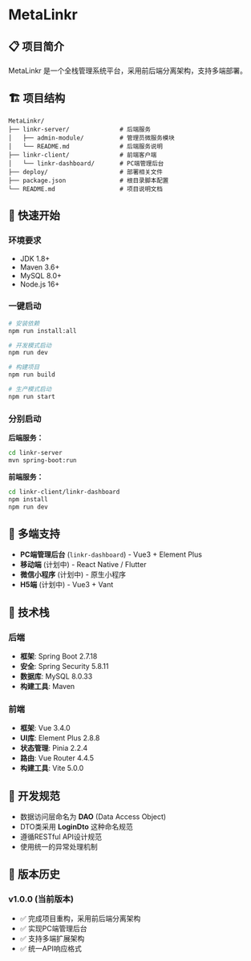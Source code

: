 # MetaLinkr

## 📋 项目简介

MetaLinkr 是一个全栈管理系统平台，采用前后端分离架构，支持多端部署。

## 🏗️ 项目结构

```
MetaLinkr/
├── linkr-server/              # 后端服务
│   ├── admin-module/          # 管理员微服务模块
│   └── README.md              # 后端服务说明
├── linkr-client/              # 前端客户端
│   └── linkr-dashboard/       # PC端管理后台
├── deploy/                    # 部署相关文件
├── package.json               # 根目录脚本配置
└── README.md                  # 项目说明文档
```

## 🚀 快速开始

### 环境要求
- JDK 1.8+
- Maven 3.6+
- MySQL 8.0+
- Node.js 16+

### 一键启动

```bash
# 安装依赖
npm run install:all

# 开发模式启动
npm run dev

# 构建项目
npm run build

# 生产模式启动
npm run start
```

### 分别启动

**后端服务：**
```bash
cd linkr-server
mvn spring-boot:run
```

**前端服务：**
```bash
cd linkr-client/linkr-dashboard
npm install
npm run dev
```

## 📱 多端支持

- **PC端管理后台** (`linkr-dashboard`) - Vue3 + Element Plus
- **移动端** (计划中) - React Native / Flutter
- **微信小程序** (计划中) - 原生小程序
- **H5端** (计划中) - Vue3 + Vant

## 🔧 技术栈

### 后端
- **框架**: Spring Boot 2.7.18
- **安全**: Spring Security 5.8.11
- **数据库**: MySQL 8.0.33
- **构建工具**: Maven

### 前端
- **框架**: Vue 3.4.0
- **UI库**: Element Plus 2.8.8
- **状态管理**: Pinia 2.2.4
- **路由**: Vue Router 4.4.5
- **构建工具**: Vite 5.0.0

## 📝 开发规范

- 数据访问层命名为 **DAO** (Data Access Object)
- DTO类采用 **LoginDto** 这种命名规范
- 遵循RESTful API设计规范
- 使用统一的异常处理机制

## 🔄 版本历史

### v1.0.0 (当前版本)
- ✅ 完成项目重构，采用前后端分离架构
- ✅ 实现PC端管理后台
- ✅ 支持多端扩展架构
- ✅ 统一API响应格式
